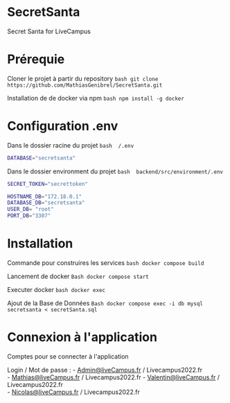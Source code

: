 # SecretSanta
Secret Santa for LiveCampus

# Prérequie
Cloner le projet à partir du repository 
`` bash
git clone https://github.com/MathiasGenibrel/SecretSanta.git
``

Installation de de docker via npm
`` bash
npm install -g docker
``

# Configuration .env

Dans le dossier racine du projet 
`` bash 
/.env 
``
``` bash
DATABASE="secretsanta"
```

Dans le dossier environment du projet 
`` bash 
backend/src/environment/.env
``
``` bash
SECRET_TOKEN="secrettoken"

HOSTNAME_DB="172.18.0.1"
DATABASE_DB="secretsanta"
USER_DB= "root"
PORT_DB="3307"
```

# Installation 

Commande pour construires les services
`` bash
docker compose build
``

Lancement de docker 
`` Bash
docker compose start
``

Executer docker
`` bash
docker exec
``

Ajout de la Base de Données
`` Bash
docker compose exec -i db mysql secretsanta < secretSanta.sql
``

# Connexion à l'application 

Comptes pour se connecter à l'application

Login / Mot de passe  :
    - Admin@liveCampus.fr / Livecampus2022.fr                                 
      - Mathias@liveCampus.fr / Livecampus2022.fr
      - Valentin@liveCampus.fr / Livecampus2022.fr                    
      - Nicolas@liveCampus.fr / Livecampus2022.fr                    
                         